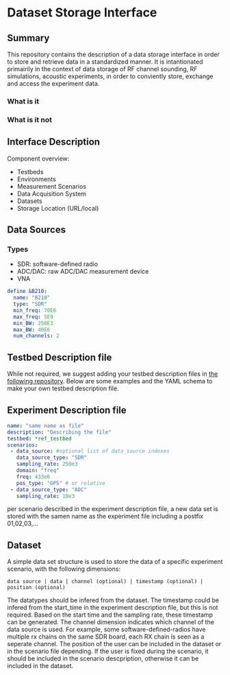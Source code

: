 # Dataset Storage Interface

## Summary 
This repository contains the description of a data storage interface in order to store and retrieve data in a standardized manner. 
It is intantionated primairily in the context of data storage of RF channel sounding, RF simulations, acoustic experiments, in order to conviently store, exchange and access the experiment data.

### What is it

### What is it not

## Interface Description

Component overview:
- Testbeds
- Environments
- Measurement Scenarios
- Data Acquisition System
- Datasets
- Storage Location (URL/local)

## Data Sources

### Types

- SDR: software-defined radio
- ADC/DAC: raw ADC/DAC measurement device
- VNA

```yaml
define &B210:
  name: "B210"
  type: "SDR"
  min_freq: 70E6
  max_freq: 5E9
  min_BW: 250E3
  max_BW: 40E6
  num_channels: 2 
```

## Testbed Description file

While not required, we suggest adding your testbed description files in [the following repository](https://github.com/6G-Testbeds/Testbed-Description-Files).
Below are some examples and the YAML schema to make your own testbed description file.

## Experiment Description file
```yaml
name: "same name as file"
description: "Describing the file"
testbed: *ref_testbed
scenarios:
 - data_source: #optional list of data_source indexes
   data_source_type: "SDR"
   sampling_rate: 250e3
   domain: "freq"
   freq: 433e6
   pos_type: "GPS" # or relative
 - data_source_type: "ADC"
   sampling_rate: 10e3
```

per scenario described in the experiment description file, a new data set is stored with the samen name as the experiment file including a postfix 01,02,03,...

## Dataset

A simple data set structure is used to store the data of a specific experiment scenario, with the following dimensions:
```
data source | data | channel (optional) | timestamp (optional) | position (optional)
```

The datatypes should be infered from the dataset. The timestamp could be infered from the start_time in the experiment description file, but this is not required.
Based on the start time and the sampling rate, these timestamp can be generated. The channel dimension indicates which channel of the data source is used. For example, some software-defined-radios have multiple rx chains on the same SDR board, each RX chain is seen as a seperate channel. The position of the user can be included in the dataset or in the scenario file depending.
If the user is fixed during the scenario, it should be included in the scenario descpription, otherwise it can be included in the dataset. 
